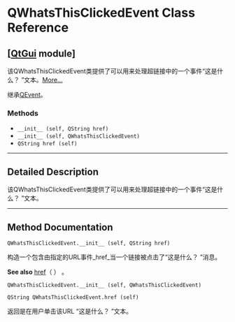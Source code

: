# QWhatsThisClickedEvent Class Reference

## [[QtGui](index.htm) module]

该QWhatsThisClickedEvent类提供了可以用来处理超链接中的一个事件“这是什么？ ”文本。[More...](#details)

继承[QEvent](qevent.html)。

### Methods

*   `__init__ (self, QString href)`
*   `__init__ (self, QWhatsThisClickedEvent)`
*   `QString href (self)`

* * *

## Detailed Description

该QWhatsThisClickedEvent类提供了可以用来处理超链接中的一个事件“这是什么？ ”文本。

* * *

## Method Documentation

```
QWhatsThisClickedEvent.__init__ (self, QString href)
```

构造一个包含由指定的URL事件_href_当一个链接被点击了“这是什么？ ”消息。

**See also** [href](qwhatsthisclickedevent.html#href)（ ） 。

```
QWhatsThisClickedEvent.__init__ (self, QWhatsThisClickedEvent)
```

```
QString QWhatsThisClickedEvent.href (self)
```

返回是在用户单击该URL “这是什么？ ”文本。